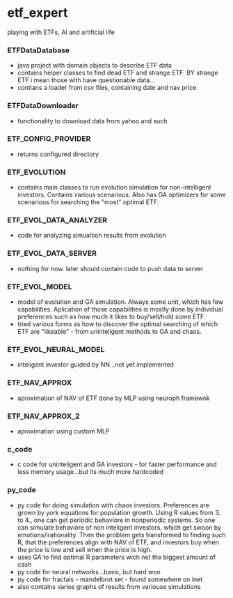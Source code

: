 # etf_expert
playing with ETFs, AI and artificial life

### ETFDataDatabase

- java project with domain objects to describe ETF data
- contains helper classes to find dead ETF and strange ETF. BY strange ETF i mean those with have questionable data...
- contians a loader from csv files, containing date and nav price

### ETFDataDownloader

- functionality to download data from yahoo and such


### ETF_CONFIG_PROVIDER

- returns configured directory

### ETF_EVOLUTION

- contains main classes to run evolution simulation for non-intelligent investors. Contains various scenarious. Also has GA optimizers for some scenarious for searching the "most" optimal ETF.

### ETF_EVOL_DATA_ANALYZER

- code for analyzing simualtion results from evolution

### ETF_EVOL_DATA_SERVER

- nothing for now. later should contain code to push data to server

### ETF_EVOL_MODEL

- model of evolution and GA simulation. Always some unit, which has few capabilities. Aplication of those capabilities is mostly done by individual preferences such as how much it likes to buy/sell/hold some ETF.
- tried various forms as how to discover the optimal searching of which ETF are "likeable" - from uninteligent methods to GA and chaos.

### ETF_EVOL_NEURAL_MODEL

- inteligent investor guided by NN...not yet implemented

### ETF_NAV_APPROX

- aproximation of NAV of ETF done by MLP using neuroph framewok

### ETF_NAV_APPROX_2

- aproximation using custom MLP 

### c_code

- c code for uninteligent and GA investors - for faster performance and less memory usage...but its much more hardcoded

### py_code

- py code for doing simulation with chaos investors. Preferences are grown by york equations for population growth. Using R values from 3. to 4., one can get periodic behaviore in nonperiodic systems. So one can simulate behaviore of non inteligent investors, which get swoon by emotions/irationality. Then the problem gets transformed to finding such R, that the preferences align with NAV of ETF, and investors buy when the price is low and sell when the price is high.
- uses GA to find optimal R parameters wich net the biggest amount of cash
- py code for neural networks...basic, but hard won
- py code for fractals - mandelbrot set - found somewhere on inet
- also contains varios graphs of results from variouse simulations







